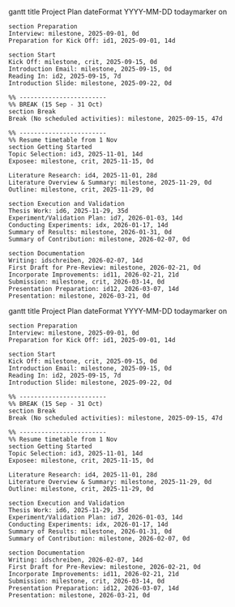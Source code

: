 gantt
    title Project Plan
    dateFormat  YYYY-MM-DD
    todaymarker on

    section Preparation
    Interview: milestone, 2025-09-01, 0d
    Preparation for Kick Off: id1, 2025-09-01, 14d

    section Start
    Kick Off: milestone, crit, 2025-09-15, 0d
    Introduction Email: milestone, 2025-09-15, 0d
    Reading In: id2, 2025-09-15, 7d
    Introduction Slide: milestone, 2025-09-22, 0d

    %% ------------------------
    %% BREAK (15 Sep - 31 Oct)
    section Break
    Break (No scheduled activities): milestone, 2025-09-15, 47d

    %% ------------------------
    %% Resume timetable from 1 Nov
    section Getting Started
    Topic Selection: id3, 2025-11-01, 14d
    Exposee: milestone, crit, 2025-11-15, 0d

    Literature Research: id4, 2025-11-01, 28d
    Literature Overview & Summary: milestone, 2025-11-29, 0d
    Outline: milestone, crit, 2025-11-29, 0d

    section Execution and Validation
    Thesis Work: id6, 2025-11-29, 35d
    Experiment/Validation Plan: id7, 2026-01-03, 14d
    Conducting Experiments: idx, 2026-01-17, 14d
    Summary of Results: milestone, 2026-01-31, 0d
    Summary of Contribution: milestone, 2026-02-07, 0d

    section Documentation
    Writing: idschreiben, 2026-02-07, 14d
    First Draft for Pre-Review: milestone, 2026-02-21, 0d
    Incorporate Improvements: id11, 2026-02-21, 21d
    Submission: milestone, crit, 2026-03-14, 0d
    Presentation Preparation: id12, 2026-03-07, 14d
    Presentation: milestone, 2026-03-21, 0d
gantt
    title Project Plan
    dateFormat  YYYY-MM-DD
    todaymarker on

    section Preparation
    Interview: milestone, 2025-09-01, 0d
    Preparation for Kick Off: id1, 2025-09-01, 14d

    section Start
    Kick Off: milestone, crit, 2025-09-15, 0d
    Introduction Email: milestone, 2025-09-15, 0d
    Reading In: id2, 2025-09-15, 7d
    Introduction Slide: milestone, 2025-09-22, 0d

    %% ------------------------
    %% BREAK (15 Sep - 31 Oct)
    section Break
    Break (No scheduled activities): milestone, 2025-09-15, 47d

    %% ------------------------
    %% Resume timetable from 1 Nov
    section Getting Started
    Topic Selection: id3, 2025-11-01, 14d
    Exposee: milestone, crit, 2025-11-15, 0d

    Literature Research: id4, 2025-11-01, 28d
    Literature Overview & Summary: milestone, 2025-11-29, 0d
    Outline: milestone, crit, 2025-11-29, 0d

    section Execution and Validation
    Thesis Work: id6, 2025-11-29, 35d
    Experiment/Validation Plan: id7, 2026-01-03, 14d
    Conducting Experiments: idx, 2026-01-17, 14d
    Summary of Results: milestone, 2026-01-31, 0d
    Summary of Contribution: milestone, 2026-02-07, 0d

    section Documentation
    Writing: idschreiben, 2026-02-07, 14d
    First Draft for Pre-Review: milestone, 2026-02-21, 0d
    Incorporate Improvements: id11, 2026-02-21, 21d
    Submission: milestone, crit, 2026-03-14, 0d
    Presentation Preparation: id12, 2026-03-07, 14d
    Presentation: milestone, 2026-03-21, 0d
